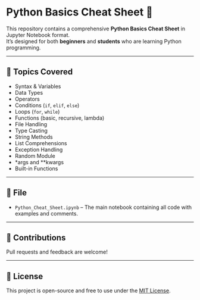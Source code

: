 # Python Basics Cheat Sheet 🐍

This repository contains a comprehensive **Python Basics Cheat Sheet** in Jupyter Notebook format.  
It’s designed for both **beginners** and **students** who are learning Python programming.

---

## 📘 Topics Covered

- Syntax & Variables
- Data Types
- Operators
- Conditions (`if`, `elif`, `else`)
- Loops (`for`, `while`)
- Functions (basic, recursive, lambda)
- File Handling
- Type Casting
- String Methods
- List Comprehensions
- Exception Handling
- Random Module
- *args and **kwargs
- Built-in Functions

---

## 📂 File

- `Python_Cheat_Sheet.ipynb` – The main notebook containing all code with examples and comments.

---

## 🤝 Contributions

Pull requests and feedback are welcome!

---

## 📄 License

This project is open-source and free to use under the [MIT License](LICENSE).

